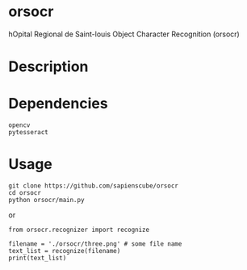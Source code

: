 # orsocr

hOpital Regional de Saint-louis Object Character Recognition (orsocr)

# Description

# Dependencies

    opencv
    pytesseract

# Usage

    git clone https://github.com/sapienscube/orsocr
    cd orsocr
    python orsocr/main.py

or

    from orsocr.recognizer import recognize

    filename = './orsocr/three.png' # some file name
    text_list = recognize(filename)
    print(text_list)
